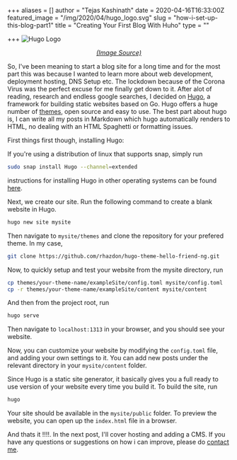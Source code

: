 +++
aliases = []
author = "Tejas Kashinath"
date = 2020-04-16T16:33:00Z
featured_image = "/img/2020/04/hugo_logo.svg"
slug = "how-i-set-up-this-blog-part1"
title = "Creating Your First Blog With Huho"
type = ""

+++
![Hugo Logo](/img/2020/04/hugo_logo.svg)
<center><em><a href="https://gohugo.io/">(Image Source)</a></em></center>

So, I've been meaning to start a blog site for a long time and for the most part this was because I wanted to learn more about web development, deployment hosting, DNS Setup etc. The lockdown because of the Corona Virus was the perfect excuse for me finally get down to it. After alot of reading, research and endless google searches, I decided on  [Hugo](https://gohugo.io), a framework for building static websites based on Go. Hugo offers a huge number of [themes](https://themes.gohugo.io/), open source and easy to use. The best part about hugo is, I can write all my posts in Markdown which hugo automatically renders to HTML, no dealing with an HTML Spaghetti or formatting issues. 

First things first though, installing Hugo: 

If you're using a distribution of linux that supports snap, simply run
```bash
sudo snap install Hugo --channel=extended
```
instructions for installing Hugo in other operating systems can be found [here](https://gohugo.io/getting-started/installing/).

Next, we create our site. Run the following command to create a blank website in Hugo. 
```bash
hugo new site mysite
```
Then navigate to ```mysite/themes``` and clone the repository for your prefered theme. In my case, 
```bash
git clone https://github.com/rhazdon/hugo-theme-hello-friend-ng.git
```
Now, to quickly setup and test your website from the mysite directory, run

```bash
cp themes/your-theme-name/exampleSite/config.toml mysite/config.toml
cp -r themes/your-theme-name/exampleSite/content mysite/content
```
And then from the project root, run
```bash
hugo serve
```
Then navigate to ```localhost:1313``` in your browser, and you should see your website. 

Now, you can customize your website by modifying the ```config.toml``` file, and adding your own settings to it.  You can add new posts under the relevant directory in your ```mysite/content``` folder.

Since Hugo is a static site generator, it basically gives you a full ready to use version of your website every time you build it. To build the site, run
```bash
hugo
```
Your site should be available in the ```mysite/public``` folder. To preview the website, you can open up the ```index.html``` file in a browser. 

And thats it !!!!. In the next post, I'll cover hosting and adding a CMS. If you have any questions or suggestions on how i can improve, please do [contact me](/contact).